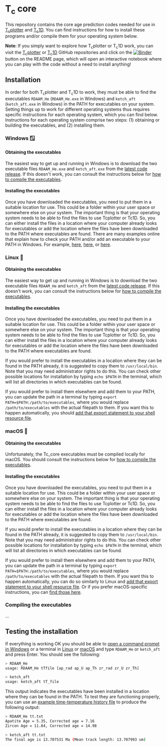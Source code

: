 # T<sub>c</sub> core

This repository contains the core age prediction codes needed for use in [T<sub>c</sub>plotter](https://github.com/HUGG/tcplotter) and [T<sub>c</sub>1D](https://github.com/HUGG/TC1D).
You can find instructions for how to install these programs and/or compile them for your operating system below.

**Note**: If you simply want to explore how T<sub>c</sub>plotter or T<sub>c</sub>1D work, you can visit the [T<sub>c</sub>plotter](https://github.com/HUGG/tcplotter) or [T<sub>c</sub>1D](https://github.com/HUGG/TC1D) GitHub repositories and click on the [![Binder](https://mybinder.org/badge_logo.svg)]() button on the README page, which will open an interactive notebook where you can play with the code without a need to install anything!

## Installation

In order for both T<sub>c</sub>plotter and T<sub>c</sub>1D to work, they must be able to find the executables `RDAAM_He` (`RDAAM_He.exe` in Windows) and `ketch_aft` (`ketch_aft.exe` in Windows) in the PATH for executables on your system. Setting things up to work for different operating systems thus requires specific instructions for each operating system, which you can find below. Instructions for each operating system comprise two steps: (1) obtaining or building the executables, and (2) installing them.

### Windows :window:

#### Obtaining the executables

The easiest way to get up and running in Windows is to download the two executable files `RDAAM_He.exe` and `ketch_aft.exe` from the [latest code release](https://github.com/HUGG/Tc_core/releases/). If this doesn't work, you can consult the instructions below for [how to compile the executables](#compiling-the-executables).

#### Installing the executables

Once you have downloaded the executables, you need to put them in a suitable location for use. This could be a folder within your user space or somewhere else on your system. The important thing is that your operating system needs to be able to find the files to use Tcplotter or Tc1D. So, you can either install the files in a location where your computer already looks for executables or add the location where the files have been downloaded to the PATH where executables are found. There are many examples online that explain how to check your PATH and/or add an executable to your PATH in Windows. For example, [here](https://medium.com/@kevinmarkvi/how-to-add-executables-to-your-path-in-windows-5ffa4ce61a53), [here](https://windowsloop.com/how-to-add-to-windows-path/), or [here](https://helpdeskgeek.com/add-windows-path-environment-variable/).

### Linux :penguin:

#### Obtaining the executables

The easiest way to get up and running in Windows is to download the two executable files `RDAAM_He` and `ketch_aft` from the [latest code release](https://github.com/HUGG/Tc_core/releases/). If this doesn't work, you can consult the instructions below for [how to compile the executables](#compiling-the-executables).

#### Installing the executables

Once you have downloaded the executables, you need to put them in a suitable location for use. This could be a folder within your user space or somewhere else on your system. The important thing is that your operating system needs to be able to find the files to use Tcplotter or Tc1D. So, you can either install the files in a location where your computer already looks for executables or add the location where the files have been downloaded to the PATH where executables are found.

If you would prefer to install the executables in a location where they can be found in the PATH already, it is suggested to copy them to `/usr/local/bin`. Note that you may need administrator rights to do this. You can check other possible locations for installation by typing `echo $PATH` in the terminal, which will list all directories in which executables can be found.

If you would prefer to install them elsewhere and add them to your PATH, you can update the path in a terminal by typing `export PATH=$PATH:/path/to/executables`, where you would replace `/path/to/executables` with the actual filepath to them. If you want this to happen automatically, you should [add that export statement to your shell resource file](https://www.geeksforgeeks.org/linux-unix/how-to-set-path-permanantly-in-linux/).

### macOS :apple:

#### Obtaining the executables

Unfortunately, the Tc_core executables must be compiled locally for macOS. You should consult the instructions below for [how to compile the executables](#compiling-the-executables).

#### Installing the executables

Once you have downloaded the executables, you need to put them in a suitable location for use. This could be a folder within your user space or somewhere else on your system. The important thing is that your operating system needs to be able to find the files to use Tcplotter or Tc1D. So, you can either install the files in a location where your computer already looks for executables or add the location where the files have been downloaded to the PATH where executables are found.

If you would prefer to install the executables in a location where they can be found in the PATH already, it is suggested to copy them to `/usr/local/bin`. Note that you may need administrator rights to do this. You can check other possible locations for installation by typing `echo $PATH` in the terminal, which will list all directories in which executables can be found.

If you would prefer to install them elsewhere and add them to your PATH, you can update the path in a terminal by typing `export PATH=$PATH:/path/to/executables`, where you would replace `/path/to/executables` with the actual filepath to them. If you want this to happen automatically, you can do so similarly to Linux and [add that export statement to your shell resource file](https://www.geeksforgeeks.org/linux-unix/how-to-set-path-permanantly-in-linux/). Or if you prefer macOS-specific instructions, you can [find those here](https://techpp.com/2021/09/08/set-path-variable-in-macos-guide/).

### Compiling the executables

...

## Testing the installation

If everything is working OK you should be able to [open a command prompt in Windows](https://www.wikihow.com/Open-the-Command-Prompt-in-Windows) or a terminal in [Linux](https://www.geeksforgeeks.org/linux-unix/how-to-open-terminal-in-linux/) or [macOS](https://support.apple.com/guide/terminal/open-or-quit-terminal-apd5265185d-f365-44cb-8b09-71a064a42125/mac) and type `RDAAM_He` or `ketch_aft` and press Enter. You should see the following:

```bash
> RDAAM_He
usage: RDAAM_He tTfile [ap_rad ap_U ap_Th zr_rad zr_U zr_Th]
```

```bash
> ketch_aft
usage: ketch_aft tT_file
```

This output indicates the executables have been installed in a location where they can be found in the PATH. To test they are functioning properly, you can use an [example time-temperature history file](tt.txt) to produce the following output:

```bash
> RDAAM_He tt.txt
Apatite Age = 5.35, Corrected age = 7.16
Zircon Age = 11.84, Corrected age = 14.98
```

```bash
> ketch_aft tt.txt
The final age is 13.707531 Ma (Mean track length: 13.707993 um)
```
